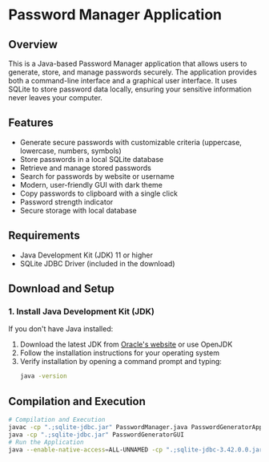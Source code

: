 # Password Manager Application

## Overview

This is a Java-based Password Manager application that allows users to generate, store, and manage passwords securely. The application provides both a command-line interface and a graphical user interface. It uses SQLite to store password data locally, ensuring your sensitive information never leaves your computer.

## Features

- Generate secure passwords with customizable criteria (uppercase, lowercase, numbers, symbols)
- Store passwords in a local SQLite database
- Retrieve and manage stored passwords
- Search for passwords by website or username
- Modern, user-friendly GUI with dark theme
- Copy passwords to clipboard with a single click
- Password strength indicator
- Secure storage with local database

## Requirements

- Java Development Kit (JDK) 11 or higher
- SQLite JDBC Driver (included in the download)

## Download and Setup

### 1. Install Java Development Kit (JDK)

If you don't have Java installed:

1. Download the latest JDK from [Oracle's website](https://www.oracle.com/java/technologies/javase-downloads.html) or use OpenJDK
2. Follow the installation instructions for your operating system
3. Verify installation by opening a command prompt and typing:
   ```bash
   java -version

## Compilation and Execution
```bash
# Compilation and Execution
javac -cp ".;sqlite-jdbc.jar" PasswordManager.java PasswordGeneratorApp.java PasswordGeneratorGUI.java
java -cp ".;sqlite-jdbc.jar" PasswordGeneratorGUI
# Run the Application
java --enable-native-access=ALL-UNNAMED -cp ".;sqlite-jdbc-3.42.0.0.jar" PasswordGeneratorGUI
```
